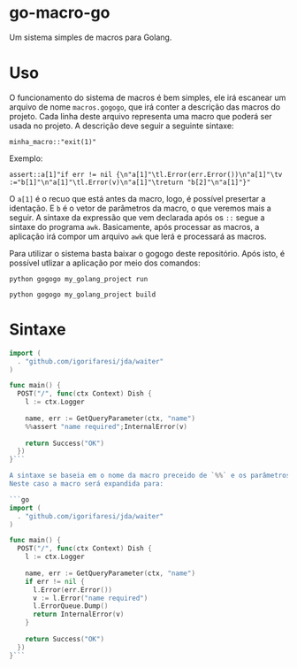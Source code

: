 # go-macro-go

Um sistema simples de macros para Golang.

# Uso

O funcionamento do sistema de macros é bem simples, ele irá escanear um arquivo de nome `macros.gogogo`, que irá conter a descrição das macros do projeto. Cada linha deste arquivo representa uma macro que poderá ser usada no projeto. A descrição deve seguir a seguinte sintaxe:

```
minha_macro::"exit(1)"
```

Exemplo:

```
assert::a[1]"if err != nil {\n"a[1]"\tl.Error(err.Error())\n"a[1]"\tv :="b[1]"\n"a[1]"\tl.Error(v)\n"a[1]"\treturn "b[2]"\n"a[1]"}"
```

O `a[1]` é o recuo que está antes da macro, logo, é possível presertar a identação. E `b` é o vetor de parâmetros da macro, o que veremos mais a seguir. A sintaxe da expressão que vem declarada após os `::` segue a sintaxe do programa `awk`. Basicamente, após processar as macros, a aplicação irá compor um arquivo `awk` que lerá e processará as macros.

Para utilizar o sistema basta baixar o gogogo deste repositório. Após isto, é possível utlizar a aplicação por meio dos comandos:

```
python gogogo my_golang_project run
```

```
python gogogo my_golang_project build
```

# Sintaxe

```go
import (
  . "github.com/igorifaresi/jda/waiter"
)

func main() {
  POST("/", func(ctx Context) Dish {
    l := ctx.Logger
    
    name, err := GetQueryParameter(ctx, "name")
    %%assert "name required";InternalError(v)
    
    return Success("OK")
  })
}```

A sintaxe se baseia em o nome da macro preceido de `%%` e os parâmetros separados por `;`.
Neste caso a macro será expandida para:

```go
import (
  . "github.com/igorifaresi/jda/waiter"
)

func main() {
  POST("/", func(ctx Context) Dish {
    l := ctx.Logger
    
    name, err := GetQueryParameter(ctx, "name")
    if err != nil {
      l.Error(err.Error())
      v := l.Error("name required")
      l.ErrorQueue.Dump()
      return InternalError(v)
    }
    
    return Success("OK")
  })
}```
